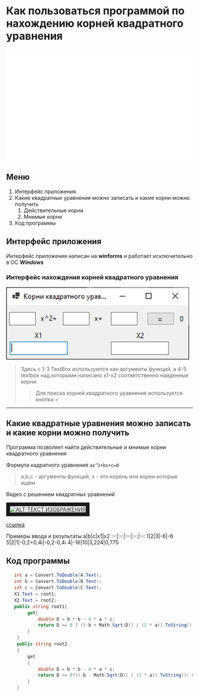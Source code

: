 # Как пользоваться программой по нахождению корней квадратного уравнения
<div style="width: 100%;">
    <img src="header.svg" width="800" height="300">
</div>

## Меню
1. Интерфейс приложения
1. Какие квадратные уравнения можно записать и какие корни можно получить
   1. Действительные корни
   1. Мнимые корни
1. Код программы
## Интерфейс приложения

Интерфейс приложения написан на **winforms** и работает исключительно в ОС ***Windows***

### Интерфейс нахождения корней квадратного уравнения

![Локальное изображение](l3r77DvVqiQ.jpg "Интерфейс приложения")

>Здесь с 1-3 TextBox используются как аргументы функций, а 4-5 textbox над которыми написано x1-x2 соответственно найденные корни.
>> Для поиска корней квадратного уравнения используется кнопка =
---
## Какие квадратные уравнения можно записать и какие корни можно получить
Программа позволяет найти действительные и мнимые корни квадратного уравнения

Формула кадратного уравнения `ax^2+bx+c=0`
>a,b,c - аргументы функций, x - это корень или корни которые ищем

Видео с решением квадратных уравнений

<a href="https://www.youtube.com/watch?v=a3IVdU_gung" target="_blank"> <img src="https://i.ytimg.com/vi/a3IVdU_gung/maxresdefault.jpg" alt="ALT-ТЕКСТ ИЗОБРАЖЕНИЯ" width="360" height="180" border="10" /></a>

[ссылка](https://example.com "Всплывающая подсказка")

Примеры ввода и результаты
a|b|c|x1|x2
:-:|:-:|:-:|:-:|:-:
1|2|3|-6|-6
5|2|1|-0,2+0,4i|-0,2-0,4i
4|-16|10|3,224|0,775

## Код программы
```C#
   int a = Convert.ToDouble(A.Text);
   int b = Convert.ToDouble(B.Text);
   int c = Convert.ToDouble(C.Text);
   X1.Text = root1;
   X2.Text = root2;
   public string root1{ 
        get{
            double D = b * b - 4 * a * c;
            return D >= 0 ? ((-b + Math.Sqrt(D)) / (2 * a)).ToString():$"{-b / (2 * a)} + {Math.Sqrt(-D) / (2 * a)}i";
        } 
    }
    public string root2
    {
        get
        {
            double D = b * b - 4 * a * c;
            return D >= 0?((-b - Math.Sqrt(D)) / (2 * a)).ToString(): $"{-b / (2 * a)} - {Math.Sqrt(-D) / (2 * a)}i";
        }
    }
```
